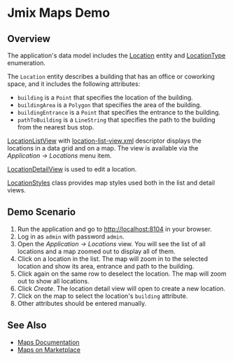 # Jmix Maps Demo

## Overview

The application's data model includes the [Location](src/main/java/com/company/maps/entity/Location.java) entity and [LocationType](src/main/java/com/company/maps/entity/LocationType.java) enumeration.

The `Location` entity describes a building that has an office or coworking space, and it includes the following attributes:
- `building` is a `Point` that specifies the location of the building.
- `buildingArea` is a `Polygon` that specifies the area of the building.
- `buildingEntrance` is a `Point` that specifies the entrance to the building.
- `pathToBuilding` is a `LineString` that specifies the path to the building from the nearest bus stop.

[LocationListView](src/main/java/com/company/maps/view/location/LocationListView.java) with [location-list-view.xml](src/main/resources/com/company/maps/view/location/location-list-view.xml) descriptor displays the locations in a data grid and on a map. The view is available via the *Application → Locations* menu item. 

[LocationDetailView](src/main/java/com/company/maps/view/location/LocationDetailView.java) is used to edit a location.

[LocationStyles](src/main/java/com/company/maps/view/location/LocationStyles.java) class provides map styles used both in the list and detail views.

## Demo Scenario

1. Run the application and go to <http://localhost:8104> in your browser.
2. Log in as `admin` with password `admin`.
3. Open the *Application → Locations* view. You will see the list of all locations and a map zoomed out to display all of them. 
4. Click on a location in the list. The map will zoom in to the selected location and show its area, entrance and path to the building.
5. Click again on the same row to deselect the location. The map will zoom out to show all locations.
6. Click *Create*. The location detail view will open to create a new location.
7. Click on the map to select the location's `building` attribute. 
8. Other attributes should be entered manually. 

## See Also

- [Maps Documentation](https://docs.jmix.io/jmix/maps/index.html)
- [Maps on Marketplace](https://www.jmix.io/marketplace/maps/)
